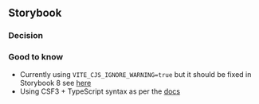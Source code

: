 ## Storybook

### Decision

### Good to know
- Currently using `VITE_CJS_IGNORE_WARNING=true` but it should be fixed in Storybook 8 see [here](https://github.com/storybookjs/storybook/issues/24333#issuecomment-1858298167)
- Using CSF3 + TypeScript syntax as per the [docs](https://storybook.js.org/docs/writing-stories/typescript)